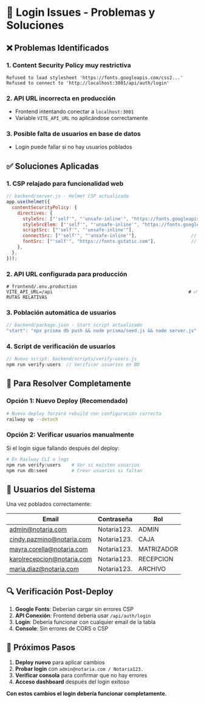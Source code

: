 # 🔧 Login Issues - Problemas y Soluciones

## ❌ Problemas Identificados

### 1. **Content Security Policy muy restrictiva**
```
Refused to load stylesheet 'https://fonts.googleapis.com/css2...'
Refused to connect to 'http://localhost:3001/api/auth/login'
```

### 2. **API URL incorrecta en producción**
- Frontend intentando conectar a `localhost:3001`
- Variable `VITE_API_URL` no aplicándose correctamente

### 3. **Posible falta de usuarios en base de datos**
- Login puede fallar si no hay usuarios poblados

## ✅ Soluciones Aplicadas

### **1. CSP relajado para funcionalidad web**
```javascript
// backend/server.js - Helmet CSP actualizado
app.use(helmet({
  contentSecurityPolicy: {
    directives: {
      styleSrc: ["'self'", "'unsafe-inline'", "https://fonts.googleapis.com"],
      styleSrcElem: ["'self'", "'unsafe-inline'", "https://fonts.googleapis.com"], 
      scriptSrc: ["'self'", "'unsafe-inline'"],
      connectSrc: ["'self'", "'unsafe-inline'"],                    // ✅ PERMITE APIS
      fontSrc: ["'self'", "https://fonts.gstatic.com"],             // ✅ GOOGLE FONTS
    },
  },
}));
```

### **2. API URL configurada para producción**
```env
# frontend/.env.production
VITE_API_URL=/api                                                  # ✅ RUTAS RELATIVAS
```

### **3. Población automática de usuarios**
```javascript
// backend/package.json - Start script actualizado
"start": "npx prisma db push && node prisma/seed.js && node server.js"
```

### **4. Script de verificación de usuarios**
```javascript
// Nuevo script: backend/scripts/verify-users.js
npm run verify:users  // Verificar usuarios en BD
```

## 🚀 Para Resolver Completamente

### **Opción 1: Nuevo Deploy (Recomendado)**
```bash
# Nuevo deploy forzará rebuild con configuración correcta
railway up --detach
```

### **Opción 2: Verificar usuarios manualmente** 
Si el login sigue fallando después del deploy:
```bash
# En Railway CLI o logs
npm run verify:users    # Ver si existen usuarios
npm run db:seed         # Crear usuarios si faltan
```

## 👥 Usuarios del Sistema

Una vez poblados correctamente:

| Email | Contraseña | Rol |
|-------|------------|-----|
| admin@notaria.com | Notaria123. | ADMIN |
| cindy.pazmino@notaria.com | Notaria123. | CAJA |
| mayra.corella@notaria.com | Notaria123. | MATRIZADOR |
| karolrecepcion@notaria.com | Notaria123. | RECEPCION |
| maria.diaz@notaria.com | Notaria123. | ARCHIVO |

## 🔍 Verificación Post-Deploy

1. **Google Fonts**: Deberían cargar sin errores CSP
2. **API Conexión**: Frontend debería usar `/api/auth/login` 
3. **Login**: Debería funcionar con cualquier email de la tabla
4. **Console**: Sin errores de CORS o CSP

## 🎯 Próximos Pasos

1. **Deploy nuevo** para aplicar cambios
2. **Probar login** con `admin@notaria.com / Notaria123.`
3. **Verificar consola** para confirmar que no hay errores
4. **Acceso dashboard** después del login exitoso

**Con estos cambios el login debería funcionar completamente.**